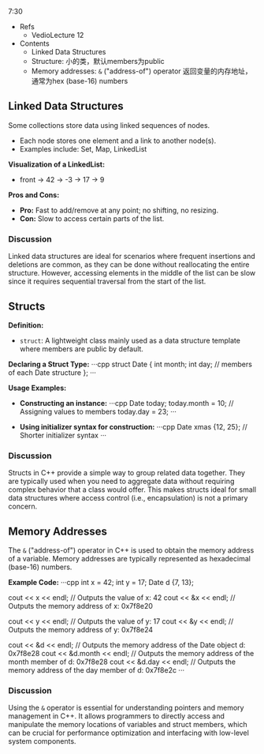 7:30
- Refs
	- VedioLecture 12
- Contents
	- Linked Data Structures
	- Structure: 小的类，默认members为public
	- Memory addresses: `&` ("address-of") operator 返回变量的内存地址，通常为hex (base-16) numbers
## Linked Data Structures

Some collections store data using linked sequences of nodes.
- Each node stores one element and a link to another node(s).
- Examples include: Set, Map, LinkedList

**Visualization of a LinkedList:**
- front → 42 → -3 → 17 → 9

**Pros and Cons:**
- **Pro:** Fast to add/remove at any point; no shifting, no resizing.
- **Con:** Slow to access certain parts of the list.

### Discussion
Linked data structures are ideal for scenarios where frequent insertions and deletions are common, as they can be done without reallocating the entire structure. However, accessing elements in the middle of the list can be slow since it requires sequential traversal from the start of the list.
## Structs

**Definition:**
- `struct`: A lightweight class mainly used as a data structure template where members are public by default.

**Declaring a Struct Type:**
···cpp
struct Date {
    int month;
    int day;  // members of each Date structure
};
···

**Usage Examples:**
- **Constructing an instance:**
···cpp
Date today;
today.month = 10;  // Assigning values to members
today.day = 23;
···

- **Using initializer syntax for construction:**
···cpp
Date xmas {12, 25};  // Shorter initializer syntax
···

### Discussion
Structs in C++ provide a simple way to group related data together. They are typically used when you need to aggregate data without requiring complex behavior that a class would offer. This makes structs ideal for small data structures where access control (i.e., encapsulation) is not a primary concern.
## Memory Addresses

The `&` ("address-of") operator in C++ is used to obtain the memory address of a variable. Memory addresses are typically represented as hexadecimal (base-16) numbers.

**Example Code:**
···cpp
int x = 42;
int y = 17;
Date d {7, 13};

cout << x << endl;        // Outputs the value of x: 42
cout << &x << endl;       // Outputs the memory address of x: 0x7f8e20

cout << y << endl;        // Outputs the value of y: 17
cout << &y << endl;       // Outputs the memory address of y: 0x7f8e24

cout << &d << endl;       // Outputs the memory address of the Date object d: 0x7f8e28
cout << &d.month << endl; // Outputs the memory address of the month member of d: 0x7f8e28
cout << &d.day << endl;   // Outputs the memory address of the day member of d: 0x7f8e2c
···

### Discussion
Using the `&` operator is essential for understanding pointers and memory management in C++. It allows programmers to directly access and manipulate the memory locations of variables and struct members, which can be crucial for performance optimization and interfacing with low-level system components.

